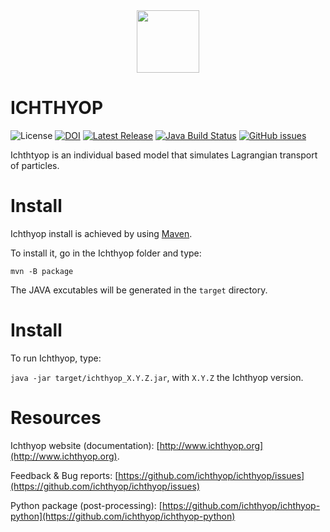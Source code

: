 <div align="center">
  <img src="http://www.ichthyop.org/wp-content/uploads/2020/10/cropped-logo_ichtyopsimple_rvb_500dpi.png" height=100>
</div>

ICHTHYOP 
================
![License](https://img.shields.io/github/license/ichthyop/ichthyop)
[![DOI](https://zenodo.org/badge/286681664.svg)](https://zenodo.org/badge/latestdoi/286681664)
[![Latest Release](https://img.shields.io/github/release/ichthyop/ichthyop.svg)](https://github.com/ichthyop/ichthyop/releases)
[![Java Build Status](https://github.com/ichthyop/ichthyop-private/workflows/java-build/badge.svg)](https://github.com/ichthyop/ichthyop-private/actions)
[![GitHub issues](https://img.shields.io/github/issues/ichthyop/ichthyop-private.svg)](https://github.com/ichthyop/ichthyop-private/issues)


Ichthtyop is an individual based model that simulates Lagrangian transport of particles.

# Install

Ichthyop install is achieved by using [Maven](https://maven.apache.org/).

To install it, go in the Ichthyop folder and type:

`mvn -B package`

The JAVA excutables will be generated in the `target` directory.

# Install

To run Ichthyop, type:

`java -jar target/ichthyop_X.Y.Z.jar`, with `X.Y.Z` the Ichthyop version.

# Resources

Ichthyop website (documentation): [http://www.ichthyop.org](http://www.ichthyop.org).

Feedback & Bug reports: [https://github.com/ichthyop/ichthyop/issues](https://github.com/ichthyop/ichthyop/issues)

Python package (post-processing): [https://github.com/ichthyop/ichthyop-python](https://github.com/ichthyop/ichthyop-python)
